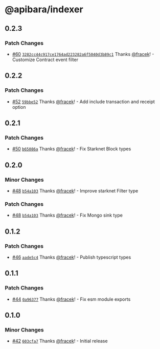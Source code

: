 # @apibara/indexer

## 0.2.3

### Patch Changes

- [#60](https://github.com/apibara/typescript-sdk/pull/60) [`3282cc44c917ce1764ad223282a6f5040d3b89c1`](https://github.com/apibara/typescript-sdk/commit/3282cc44c917ce1764ad223282a6f5040d3b89c1) Thanks [@fracek](https://github.com/fracek)! - Customize Contract event filter

## 0.2.2

### Patch Changes

- [#52](https://github.com/apibara/typescript-sdk/pull/52) [`59bbe52`](https://github.com/apibara/typescript-sdk/commit/59bbe526c1fd2c7d7315a50df02c061f1d87f770) Thanks [@fracek](https://github.com/fracek)! - Add include transaction and receipt option

## 0.2.1

### Patch Changes

- [#50](https://github.com/apibara/typescript-sdk/pull/50) [`b65086a`](https://github.com/apibara/typescript-sdk/commit/b65086a3663d40a9c27bae1e5fb7fc0cad79581f) Thanks [@fracek](https://github.com/fracek)! - Fix Starknet Block types

## 0.2.0

### Minor Changes

- [#48](https://github.com/apibara/typescript-sdk/pull/48) [`b54a103`](https://github.com/apibara/typescript-sdk/commit/b54a103321752dccc7aba5988a2dc598b8d7dfc8) Thanks [@fracek](https://github.com/fracek)! - Improve starknet Filter type

### Patch Changes

- [#48](https://github.com/apibara/typescript-sdk/pull/48) [`b54a103`](https://github.com/apibara/typescript-sdk/commit/b54a103321752dccc7aba5988a2dc598b8d7dfc8) Thanks [@fracek](https://github.com/fracek)! - Fix Mongo sink type

## 0.1.2

### Patch Changes

- [#46](https://github.com/apibara/typescript-sdk/pull/46) [`aade5c4`](https://github.com/apibara/typescript-sdk/commit/aade5c46da8daec2e3aa7749a5a7d083cca25867) Thanks [@fracek](https://github.com/fracek)! - Publish typescript types

## 0.1.1

### Patch Changes

- [#44](https://github.com/apibara/typescript-sdk/pull/44) [`0a96377`](https://github.com/apibara/typescript-sdk/commit/0a963770459c71d21a84d56dbb9e74f4beaa7349) Thanks [@fracek](https://github.com/fracek)! - Fix esm module exports

## 0.1.0

### Minor Changes

- [#42](https://github.com/apibara/typescript-sdk/pull/42) [`603cfa7`](https://github.com/apibara/typescript-sdk/commit/603cfa72bac2c3bc0de54a3fc046555f7165ae56) Thanks [@fracek](https://github.com/fracek)! - Initial release
